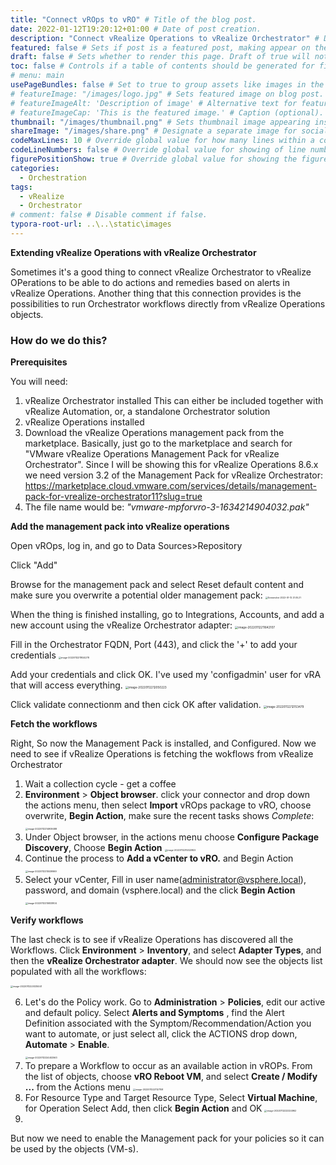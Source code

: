 ```yaml
---
title: "Connect vROps to vRO" # Title of the blog post.
date: 2022-01-12T19:20:12+01:00 # Date of post creation.
description: "Connect vRealize Operations to vRealize Orchestrator" # Description used for search engine.
featured: false # Sets if post is a featured post, making appear on the home page side bar.
draft: false # Sets whether to render this page. Draft of true will not be rendered.
toc: false # Controls if a table of contents should be generated for first-level links automatically.
# menu: main
usePageBundles: false # Set to true to group assets like images in the same folder as this post.
# featureImage: "/images/logo.jpg" # Sets featured image on blog post.
# featureImageAlt: 'Description of image' # Alternative text for featured image.
# featureImageCap: 'This is the featured image.' # Caption (optional).
thumbnail: "/images/thumbnail.png" # Sets thumbnail image appearing inside card on homepage.
shareImage: "/images/share.png" # Designate a separate image for social media sharing.
codeMaxLines: 10 # Override global value for how many lines within a code block before auto-collapsing.
codeLineNumbers: false # Override global value for showing of line numbers within code block.
figurePositionShow: true # Override global value for showing the figure label.
categories:
  - Orchestration
tags:
  - vRealize
  - Orchestrator
# comment: false # Disable comment if false.
typora-root-url: ..\..\static\images
---
```


**Extending vRealize Operations with vRealize Orchestrator**

Sometimes it's a good thing to connect vRealize Orchestrator to vRealize OPerations to be able to do actions and remedies based on alerts in vRealize Operations. Another thing that this connection provides is the possibilities to run Orchestrator workflows directly from vRealize Operations objects. 

### How do we do this?

**Prerequisites**

You will need:

1. vRealize Orchestrator installed
   This can either be included together with vRealize Automation, or, a standalone Orchestrator solution
2. vRealize Operations installed
3. Download the vRealize Operations management pack from the marketplace. Basically, just go to the marketplace and search for "VMware vRealize Operations Management Pack for vRealize Orchestrator". Since I will be showing this for vRealize Operations 8.6.x we need version 3.2 of the Management Pack for vRealize Orchestrator: https://marketplace.cloud.vmware.com/services/details/management-pack-for-vrealize-orchestrator11?slug=true
4. The file name would be: *"vmware-mpforvro-3-1634214904032.pak"* 

**Add the management pack into vRealize operations**

Open vROps, log in, and go to Data Sources>Repository

Click "Add"

Browse for the management pack and select Reset default content and make sure you overwrite a potential older management pack: <img src="/Screenshot 2022-01-12 21.05.21.jpg" alt="Screenshot 2022-01-12 21.05.21" style="zoom: 25%;" /> 

When the thing is finished installing, go to Integrations, Accounts, and add a new account using the vRealize Orchestrator adapter: <img src="/image-20220112211642107.png" alt="image-20220112211642107" style="zoom:33%;" />

Fill in the Orchestrator FQDN, Port (443), and click the '+' to add your credentials
<img src="/image-20220112211924278.png" alt="image-20220112211924278" style="zoom:25%;" />

Add your credentials and click OK. I've used my 'configadmin' user for vRA that will access everything.
<img src="/image-20220112212050223.png" alt="image-20220112212050223" style="zoom:33%;" />

Click validate connectionm and then cick OK after validation. 
<img src="/image-20220112212153479.png" alt="image-20220112212153479" style="zoom:33%;" />

**Fetch the workflows**

Right, So now the Management Pack is installed, and Configured. Now we need to see if vRealize Operations is fetching the wokflows from vRealize Orchestrator

1. Wait a collection cycle - get a coffee
2. **Environment** > **Object browser**. click your connector and drop down the actions menu, then select **Import** vROps package to vRO, choose overwrite, **Begin Action**, make sure the recent tasks shows *Complete*: 
   <img src="/image-20220112214909488.png" alt="image-20220112214909488" style="zoom:25%;" />
3. Under Object browser, in the actions menu choose **Configure Package Discovery**, Choose **Begin Action** 
   <img src="/image-20220112215322822.png" alt="image-20220112215322822" style="zoom: 25%;" />
4. Continue the process to **Add a vCenter to vRO.** and Begin Action
   <img src="/image-20220112215539969.png" alt="image-20220112215539969" style="zoom:25%;" />
5. Select your vCenter, Fill in user name(administrator@vsphere.local), password, and domain (vsphere.local) and the click **Begin Action**
   <img src="/image-20220112215833804.png" alt="image-20220112215833804" style="zoom:25%;" />

**Verify workflows** 

The last check is to see if vRealize Operations has discovered all the Workflows. Click **Environment** > **Inventory**, and select **Adapter Types**, and then the **vRealize Orchestrator adapter**. We should now see the objects list populated with all the workflows:

<img src="/image-20220112220335041.png" alt="image-20220112220335041" style="zoom:25%;" />

6. Let's do the Policy work. Go to **Administration** > **Policies**, edit our active and default policy.  Select **Alerts and Symptoms** , find the Alert Definition associated with the Symptom/Recommendation/Action you want to automate, or just select all, click the ACTIONS drop down, **Automate** > **Enable**.  
   <img src="images/image-20220112224402563.png" alt="image-20220112224402563" style="zoom:25%;" />
7. To prepare a Workflow to occur as an available action in vROPs.  From the list of objects, choose **vRO Reboot VM**, and select **Create / Modify ...** from the Actions menu
   <img src="/image-20220112221127108.png" alt="image-20220112221127108" style="zoom:25%;" />
8. For Resource Type and Target Resource Type, Select **Virtual Machine**, for Operation Select Add, then click **Begin Action** and OK
   <img src="/image-20220112222224962.png" alt="image-20220112222224962" style="zoom:25%;" />
9. 







But now we need to enable the Management pack for your policies so it can be used by the objects (VM-s). 



 

  
